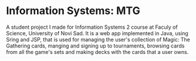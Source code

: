 # Information Systems: MTG

A student project I made for Information Systems 2 course at Faculy of Science, University of Novi Sad. It is a web app implemented in Java, using Sring and JSP, that is used for managing the user's collection of Magic: The Gathering cards, manging and signing up to tournaments, browsing cards from all the game's sets and making decks with the cards that a user owns.
